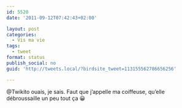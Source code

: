 ```yaml
---
id: 5520
date: '2011-09-12T07:42:43+02:00'

layout: post
categories:
  - Vis ma vie
tags:
  - tweet
format: status
publish_social: no
guid: 'http://tweets.local/?birdsite_tweet=113155562786656256'

---
```


@Twikito ouais, je sais. Faut que j’appelle ma coiffeuse, qu’elle débroussaille un peu tout ça 😀